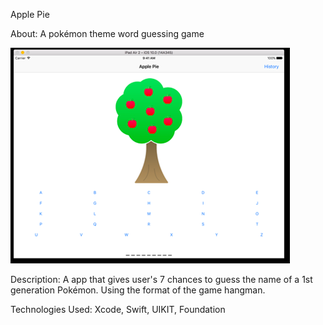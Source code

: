 Apple Pie 

About: A pokémon theme word guessing game

![](Screenshot.png)

Description: A app that gives user's 7 chances to guess the name of a 1st generation Pokémon. Using the format of the game hangman.

Technologies Used: Xcode, Swift, UIKIT, Foundation
